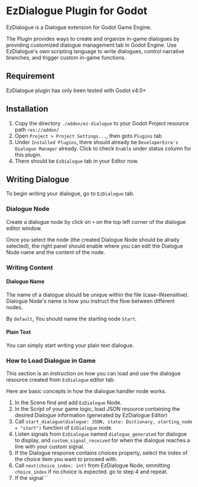 # EzDialogue Plugin for Godot

EzDialogue is a Dialogue extension for Godot Game Engine.

The Plugin provides ways to create and organize in-game dialogues by providing customized dialogue management tab in Godot Engine. Use EzDialogue's own scripting language to write dialogues, control narrative branches, and trigger custom in-game functions.

## Requirement

EzDialogue plugin has only been tested with Godot v4.0+

## Installation

1. Copy the directory `./addon/ez-dialogue` to your Godot Project resource path `res://addon/`
2. Open `Project > Project Settings...`, then goto  `Plugins` tab
3. Under `Installed Plugins`, there should already be `DeveloperEzra's Dialogue Manager` already. Click to check `Enable` under status column for this plugin.
4. There should be `EzDialogue` tab in your Editor now.

## Writing Dialogue

To begin writing your dialogue, go to `EzDialogue` tab.

### Dialogue Node
Create a dialogue node by click on `+` on the top left corner of the dialogue editor window.

Once you select the node (the created Dialogue Node should be alrady selected), the right panel should enable where you can edit the Dialogue Node name and the content of the node.

### Writing Content
#### Dialogue Name
The name of a dialogue should be unique within the file (case-INsensitive). Dialogue Node's name is how you instruct the flow between different nodes.

By `default`, You should name the starting node `Start`.

#### Plain Text
You can simply start writing your plain text dialogue.

### How to Load Dialogue in Game

This section is an instruction on how you can load and use the dialogue resource created from `EzDialogue` editor tab.

Here are basic concepts in how the dialogue handler node works.
1. In the Scene find and add `EzDialogue` Node.
2. In the Script of your game logic, load JSON resource containing the desired Dialogue information (generated by EzDialogue Editor)
3. Call `start_dialogue(dialogue: JSON, state: Dictionary, starting_node = "start")` function of `EzDialogue` node.
4. Listen signals from `EzDialogue` named `dialogue_generated` for dialogue to display, and `custom_signal_received` for when the dialogue reaches a line with your custom signal.
5. If the Dialogue response contains choices property, select the index of the choice item you want to proceed with.
6. Call `next(choice_index: int)` from EzDialogue Node, ommitting `choice_index` if no choice is expected. go to step 4 and repeat.
7. If the signal ``
